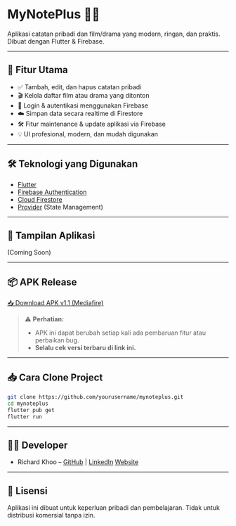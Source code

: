 # MyNotePlus 📒✨

Aplikasi catatan pribadi dan film/drama yang modern, ringan, dan praktis. Dibuat dengan Flutter & Firebase.

---

## 🚀 Fitur Utama
- ✅ Tambah, edit, dan hapus catatan pribadi
- 🎬 Kelola daftar film atau drama yang ditonton
- 🔐 Login & autentikasi menggunakan Firebase
- ☁️ Simpan data secara realtime di Firestore
- 🛠️ Fitur maintenance & update aplikasi via Firebase
- 💡 UI profesional, modern, dan mudah digunakan

---

## 🛠️ Teknologi yang Digunakan
- [Flutter](https://flutter.dev/)
- [Firebase Authentication](https://firebase.google.com/products/auth)
- [Cloud Firestore](https://firebase.google.com/products/firestore)
- [Provider](https://pub.dev/packages/provider) (State Management)

---

## 📱 Tampilan Aplikasi
(Coming Soon)

---

## 📦 APK Release
[📥 Download APK v1.1 (Mediafire)](https://www.mediafire.com/file/5ea7b2i78esy0c0/app-release.apk/file)

> ⚠️ **Perhatian:**
> - APK ini dapat berubah setiap kali ada pembaruan fitur atau perbaikan bug.
> - **Selalu cek versi terbaru di link ini.**

---

## 📥 Cara Clone Project
```bash
git clone https://github.com/yourusername/mynoteplus.git
cd mynoteplus
flutter pub get
flutter run
```
---

## 🧑‍💻 Developer
- Richard Khoo – [GitHub](https://github.com/Catkoo) | [LinkedIn](https://www.linkedin.com/in/catkoo/)
[Website](https://richard-khoo.vercel.app)

---

## 🚫 Lisensi
Aplikasi ini dibuat untuk keperluan pribadi dan pembelajaran. Tidak untuk distribusi komersial tanpa izin.
